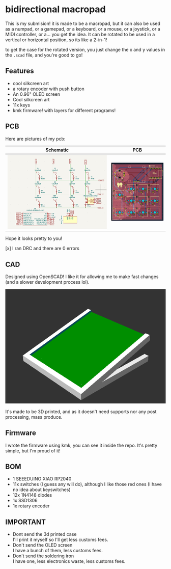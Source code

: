 # bidirectional macropad
This is my submision! it is made to be a macropad, but it can also be used as a numpad, or a gamepad, or a keyboard, or a mouse, or a joystick, or a MIDI controller, or a... you get the idea.
It can be rotated to be used in a vertical or horizontal position, so its like a 2-in-1!

to get the case for the rotated version, you just change the x and y values in the `.scad` file, and you're good to go!

## Features
- cool silkcreen art
- a rotary encoder with push button
- An 0.96" OLED screen
- Cool silkcreen art
- 11x keys
- kmk firmware! with layers for different programs!

## PCB
Here are pictures of my pcb:

| **Schematic** | **PCB** |
|---------------|---------|
|![](./assets/img/schm.png)|![](./assets/img/pcb.png)|

Hope it looks pretty to you!

[x] I ran DRC and there are 0 errors

## CAD
Designed using OpenSCAD! I like it for allowing me to make fast changes (and a slower development process lol).

![](./assets/img/case.png)

It's made to be 3D printed, and as it doesn't need supports nor any post processing, mass produce.

## Firmware

I wrote the firmware using kmk, you can see it inside the repo. It's pretty simple, but I'm proud of it!

## BOM
- 1 SEEEDUINO XIAO RP2040
- 11x switches (I guess any will do), although I like those red ones (I have no idea about keyswitches)
- 12x 1N4148 diodes
- 1x SSD1306 
- 1x rotary encoder

## IMPORTANT

- Dont send the 3d printed case  
    I'll print it myself so I'll get less customs fees.
- Don't send the OLED screen  
  I have a bunch of them, less customs fees.
- Don't send the soldering iron  
  I have one, less electronics waste, less customs fees.
